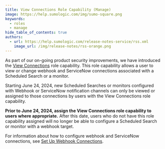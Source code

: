 ```yaml
---
title: View Connections Role Capability (Manage) 
image: https://help.sumologic.com/img/sumo-square.png
keywords:
  - roles
  - manage
hide_table_of_contents: true
authors:
  - url: https://help.sumologic.com/release-notes-service/rss.xml
    image_url: /img/release-notes/rss-orange.png
---
```


As part of our on-going product security improvements, we have introduced the [View Connections](/docs/manage/users-roles/roles/role-capabilities/#data-management) role capability. This role capability allows a user to view or change webhook and ServiceNow connections associated with a Scheduled Search or a monitor. 

Starting June 24, 2024, new Scheduled Searches or monitors configured with Webhook or ServiceNow notification channels can only be viewed or assigned to those connections by users with the View Connections role capability. 

**Prior to June 24, 2024, assign the View Connections role capability to users where appropriate.** After this date, users who do not have this role capability assigned will no longer be able to configure a Scheduled Search or monitor with a webhook target.

For information about how to configure webhook and ServiceNow connections, see [Set Up Webhook Connections](/docs/alerts/webhook-connections/set-up-webhook-connections).